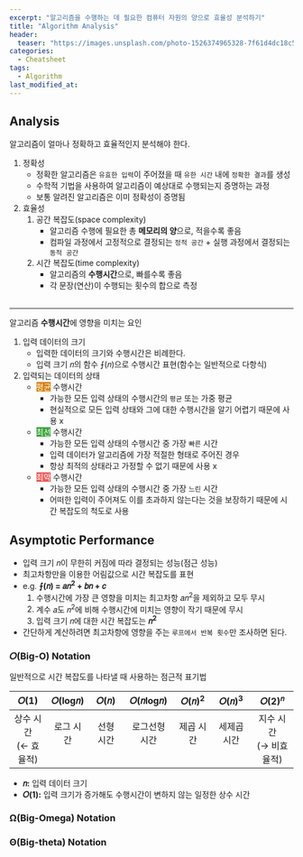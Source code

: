 ```yaml
---
excerpt: "알고리즘을 수행하는 데 필요한 컴퓨터 자원의 양으로 효율성 분석하기"
title: "Algorithm Analysis"
header:
  teaser: "https://images.unsplash.com/photo-1526374965328-7f61d4dc18c5?q=80&w=2070&auto=format&fit=crop&ixlib=rb-4.0.3&ixid=M3wxMjA3fDB8MHxwaG90by1wYWdlfHx8fGVufDB8fHx8fA%3D%3D"
categories:
  - Cheatsheet
tags:
  - Algorithm
last_modified_at: 
---
```


## Analysis

알고리즘이 얼마나 정확하고 효율적인지 분석해야 한다.

1. 정확성
   - 정확한 알고리즘은 `유효한 입력`이 주어졌을 때 `유한 시간` 내에 `정확한 결과`를 생성
   - 수학적 기법을 사용하여 알고리즘이 예상대로 수행되는지 증명하는 과정
   - 보통 알려진 알고리즘은 이미 정확성이 증명됨
2. 효율성
   1. <i class="fa-solid fa-memory"></i> 공간 복잡도(space complexity)
      - 알고리즘 수행에 필요한 총 **메모리의 양**으로, 적을수록 좋음
      - 컴파일 과정에서 고정적으로 결정되는 `정적 공간` + 실행 과정에서 결정되는 `동적 공간`
   2. <i class="fa-solid fa-clock"></i> 시간 복잡도(time complexity)
      - 알고리즘의 **수행시간**으로, 빠를수록 좋음
      - 각 문장(연산)이 수행되는 횟수의 합으로 측정
<br><br>

---

알고리즘 **수행시간**에 영향을 미치는 요인

1. 입력 데이터의 크기
   - 입력한 데이터의 크기와 수행시간은 비례한다.
   - 입력 크기 𝑛의 함수 ⨍(𝑛)으로 수행시간 표현(함수는 일반적으로 다항식)
2. 입력되는 데이터의 상태
   - <mark style='background-color: #d67f05; color: white'>평균</mark> 수행시간
      - 가능한 모든 입력 상태의 수행시간의 `평균` 또는 가중 평균
      - 현실적으로 모든 입력 상태와 그에 대한 수행시간을 알기 어렵기 때문에 사용 x
   - <mark style='background-color: #3fa63f; color: white'>최선</mark> 수행시간
      - 가능한 모든 입력 상태의 수행시간 중 가장 `빠른` 시간
      - 입력 데이터가 알고리즘에 가장 적절한 형태로 주어진 경우
      - 항상 최적의 상태라고 가정할 수 없기 때문에 사용 x
   - <mark style='background-color: #ee5f5b; color: white'>최악</mark> 수행시간
      - 가능한 모든 입력 상태의 수행시간 중 가장 `느린` 시간
      - 어떠한 입력이 주어져도 이를 초과하지 않는다는 것을 보장하기 때문에 시간 복잡도의 척도로 사용

## Asymptotic Performance

- 입력 크기 𝑛이 무한히 커짐에 따라 결정되는 성능(점근 성능)
- 최고차항만을 이용한 어림값으로 시간 복잡도를 표현
- e.g. **⨍(𝑛) = 𝑎𝑛<sup>2</sup> + 𝑏𝑛 + 𝑐**
   1. 수행시간에 가장 큰 영향을 미치는 최고차항 𝑎𝑛<sup>2</sup>을 제외하고 모두 무시
   2. 계수 𝑎도 𝑛<sup>2</sup>에 비해 수행시간에 미치는 영향이 작기 때문에 무시
   3. 입력 크기 𝑛에 대한 시간 복잡도는 **𝑛<sup>2</sup>**
- 간단하게 계산하려면 최고차항에 영향을 주는 `루프에서 반복 횟수`만 조사하면 된다.

### 𝑂(Big-O) Notation

일반적으로 시간 복잡도를 나타낼 때 사용하는 점근적 표기법

| 𝑂(1)  | 𝑂(log𝑛) | 𝑂(𝑛)   | 𝑂(𝑛log𝑛) | 𝑂(𝑛)<sup>2</sup> | 𝑂(𝑛)<sup>3</sup> | 𝑂(2)<sup>𝑛</sup> |
|:------:|:-------:|:------:|:--------:|:----------------:|:----------------:|:----------------:|
|상수 시간<br>(← 효율적)<br> |로그 시간<br><br>  |선형 시간<br><br> |로그선형 시간<br><br> |제곱 시간<br><br> |세제곱 시간<br><br> |지수 시간<br>(→ 비효율적) |

- **𝑛:** 입력 데이터 크기
- **𝑂(1):** 입력 크기가 증가해도 수행시간이 변하지 않는 일정한 상수 시간


### Ω(Big-Omega) Notation

### Θ(Big-theta) Notation